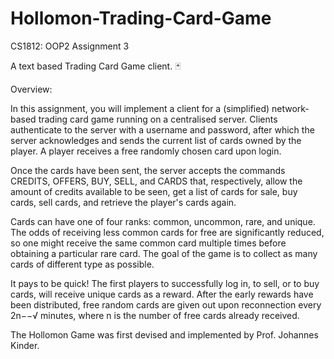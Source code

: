 # Hollomon-Trading-Card-Game
CS1812: OOP2 Assignment 3

A text based Trading Card Game client. 🃏

Overview:

In this assignment, you will implement a client for a (simplified) network-based trading card game running on a centralised server. Clients authenticate to the server with a username and password, after which the server acknowledges and sends the current list of cards owned by the player. A player receives a free randomly chosen card upon login.

Once the cards have been sent, the server accepts the commands CREDITS, OFFERS, BUY, SELL, and CARDS that, respectively, allow the amount of credits available to be seen, get a list of cards for sale, buy cards, sell cards, and retrieve the player's cards again.

Cards can have one of four ranks: common, uncommon, rare, and unique. The odds of receiving less common cards for free are significantly reduced, so one might receive the same common card multiple times before obtaining a particular rare card. The goal of the game is to collect as many cards of different type as possible.

It pays to be quick! The first players to successfully log in, to sell, or to buy cards, will receive unique cards as a reward. After the early rewards have been distributed, free random cards are given out upon reconnection every 2n−−√
 minutes, where n
 is the number of free cards already received.

The Hollomon Game was first devised and implemented by Prof. Johannes Kinder.
